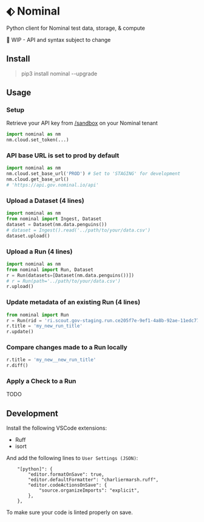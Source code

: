 # ⬖ Nominal
Python client for Nominal test data, storage, &amp; compute

🚧 WIP - API and syntax subject to change

## Install

> pip3 install nominal --upgrade

## Usage

### Setup

Retrieve your API key from [/sandbox](https://app.gov.nominal.io/sandbox) on your Nominal tenant

```py
import nominal as nm
nm.cloud.set_token(...)
```

### API base URL is set to prod by default

```py
import nominal as nm
nm.cloud.set_base_url('PROD') # Set to 'STAGING' for development
nm.cloud.get_base_url()
# 'https://api.gov.nominal.io/api'
```

### Upload a Dataset (4 lines)

```py
import nominal as nm
from nominal import Ingest, Dataset
dataset = Dataset(nm.data.penguins())
# dataset = Ingest().read('../path/to/your/data.csv')
dataset.upload()
```

### Upload a Run (4 lines)

```py
import nominal as nm
from nominal import Run, Dataset
r = Run(datasets=[Dataset(nm.data.penguins())])
# r = Run(path='../path/to/your/data.csv')
r.upload()
```

### Update metadata of an existing Run (4 lines)

```py
from nominal import Run
r = Run(rid = 'ri.scout.gov-staging.run.ce205f7e-9ef1-4a8b-92ae-11edc77441c6')
r.title = 'my_new_run_title'
r.update()
```

### Compare changes made to a Run locally

```py
r.title = 'my_new__new_run_title'
r.diff()
```

### Apply a Check to a Run

TODO

## Development

Install the following VSCode extensions:

- Ruff
- isort

And add the following lines to `User Settings (JSON)`:

```
    "[python]": {
        "editor.formatOnSave": true,
        "editor.defaultFormatter": "charliermarsh.ruff",
        "editor.codeActionsOnSave": {
            "source.organizeImports": "explicit",
        },
    },
```

To make sure your code is linted properly on save.
